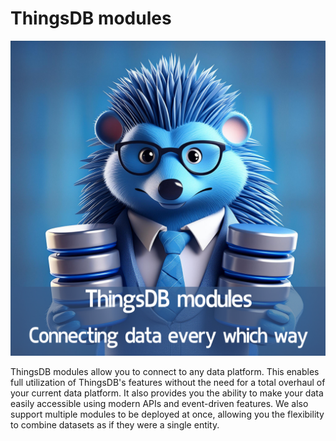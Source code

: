 # ThingsDB modules

![](./images/ThingsDB_modules.png)

ThingsDB modules allow you to connect to any data platform. This enables full utilization of ThingsDB's features without the need for a total overhaul of your current data platform.
It also provides you the ability to make your data easily accessible using modern APIs and event-driven features.
We also support multiple modules to be deployed at once, allowing you the flexibility to combine datasets as if they were a single entity.